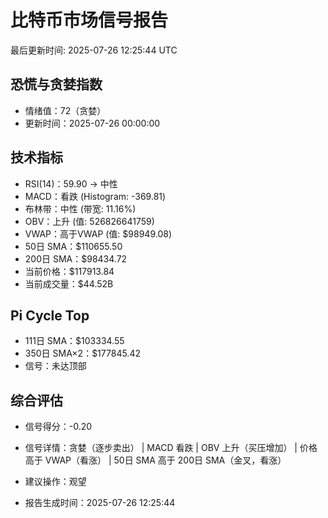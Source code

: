 # 比特币市场信号报告

最后更新时间: 2025-07-26 12:25:44 UTC

## 恐慌与贪婪指数
- 情绪值：72（贪婪）
- 更新时间：2025-07-26 00:00:00

## 技术指标
- RSI(14)：59.90 → 中性
- MACD：看跌 (Histogram: -369.81)
- 布林带：中性 (带宽: 11.16%)
- OBV：上升 (值: 526826641759)
- VWAP：高于VWAP (值: $98949.08)
- 50日 SMA：$110655.50
- 200日 SMA：$98434.72
- 当前价格：$117913.84
- 当前成交量：$44.52B

## Pi Cycle Top
- 111日 SMA：$103334.55
- 350日 SMA×2：$177845.42
- 信号：未达顶部

## 综合评估
- 信号得分：-0.20
- 信号详情：贪婪（逐步卖出） | MACD 看跌 | OBV 上升（买压增加） | 价格高于 VWAP（看涨） | 50日 SMA 高于 200日 SMA（金叉，看涨）
- 建议操作：观望

- 报告生成时间：2025-07-26 12:25:44